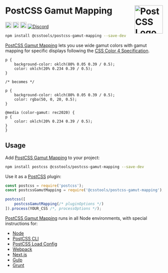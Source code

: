 # PostCSS Gamut Mapping [<img src="https://postcss.github.io/postcss/logo.svg" alt="PostCSS Logo" width="90" height="90" align="right">][PostCSS]

[<img alt="npm version" src="https://img.shields.io/npm/v/@csstools/postcss-gamut-mapping.svg" height="20">][npm-url] [<img alt="CSS Standard Status" src="https://cssdb.org/images/badges/gamut-mapping.svg" height="20">][css-url] [<img alt="Build Status" src="https://github.com/csstools/postcss-plugins/workflows/test/badge.svg" height="20">][cli-url] [<img alt="Discord" src="https://shields.io/badge/Discord-5865F2?logo=discord&logoColor=white">][discord]

```bash
npm install @csstools/postcss-gamut-mapping --save-dev
```

[PostCSS Gamut Mapping] lets you use wide gamut colors with gamut mapping for specific displays following the [CSS Color 4 Specification].

```pcss
p {
	background-color: oklch(80% 0.05 0.39 / 0.5);
	color: oklch(20% 0.234 0.39 / 0.5);
}

/* becomes */

p {
	background-color: oklch(80% 0.05 0.39 / 0.5);
	color: rgba(50, 0, 20, 0.5);
}

@media (color-gamut: rec2020) {
p {
	color: oklch(20% 0.234 0.39 / 0.5);
}
}
```

## Usage

Add [PostCSS Gamut Mapping] to your project:

```bash
npm install postcss @csstools/postcss-gamut-mapping --save-dev
```

Use it as a [PostCSS] plugin:

```js
const postcss = require('postcss');
const postcssGamutMapping = require('@csstools/postcss-gamut-mapping');

postcss([
	postcssGamutMapping(/* pluginOptions */)
]).process(YOUR_CSS /*, processOptions */);
```

[PostCSS Gamut Mapping] runs in all Node environments, with special
instructions for:

- [Node](INSTALL.md#node)
- [PostCSS CLI](INSTALL.md#postcss-cli)
- [PostCSS Load Config](INSTALL.md#postcss-load-config)
- [Webpack](INSTALL.md#webpack)
- [Next.js](INSTALL.md#nextjs)
- [Gulp](INSTALL.md#gulp)
- [Grunt](INSTALL.md#grunt)

[cli-url]: https://github.com/csstools/postcss-plugins/actions/workflows/test.yml?query=workflow/test
[css-url]: https://cssdb.org/#gamut-mapping
[discord]: https://discord.gg/bUadyRwkJS
[npm-url]: https://www.npmjs.com/package/@csstools/postcss-gamut-mapping

[PostCSS]: https://github.com/postcss/postcss
[PostCSS Gamut Mapping]: https://github.com/csstools/postcss-plugins/tree/main/plugins/postcss-gamut-mapping
[CSS Color 4 Specification]: https://www.w3.org/TR/css-color-4/#gamut-mapping
